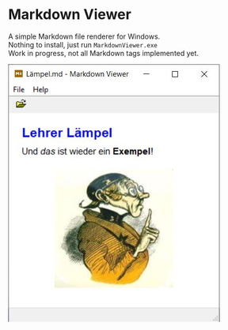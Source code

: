 # Markdown Viewer
A simple Markdown file renderer for Windows.  
Nothing to install, just run `MarkdownViewer.exe`  
Work in progress, not all Markdown tags implemented yet.  

![](Screenshot.jpg)
